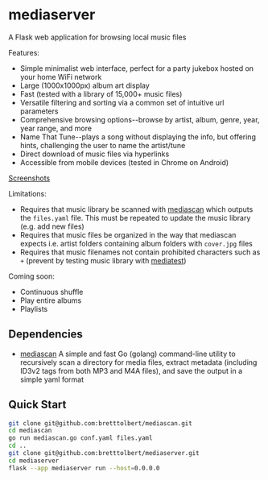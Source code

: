 # mediaserver

A Flask web application for browsing local music files

Features:
- Simple minimalist web interface, perfect for a party jukebox hosted on your home WiFi network
- Large (1000x1000px) album art display
- Fast (tested with a library of 15,000+ music files)
- Versatile filtering and sorting via a common set of intuitive url parameters
- Comprehensive browsing options--browse by artist, album, genre, year, year range, and more
- Name That Tune--plays a song without displaying the info, but offering hints, challenging the user to name the artist/tune
- Direct download of music files via hyperlinks
- Accessible from mobile devices (tested in Chrome on Android)

[Screenshots](./screenshots/)

Limitations:
- Requires that music library be scanned with [mediascan](https://github.com/bretttolbert/mediascan) which outputs the `files.yaml` file. This must be repeated to update the music library (e.g. add new files)
- Requires that music files be organized in the way that mediascan expects i.e. artist folders containing album folders with `cover.jpg` files
- Requires that music filenames not contain prohibited characters such as `+` (prevent by testing music library with [mediatest](https://github.com/bretttolbert/mediatest))

Coming soon:
- Continuous shuffle
- Play entire albums
- Playlists

## Dependencies

- [mediascan](https://github.com/bretttolbert/mediascan) A simple and fast Go (golang) command-line utility to recursively scan a directory for media files, extract metadata (including ID3v2 tags from both MP3 and M4A files), and save the output in a simple yaml format 

## Quick Start

```bash
git clone git@github.com:bretttolbert/mediascan.git
cd mediascan
go run mediascan.go conf.yaml files.yaml
cd ..
git clone git@github.com:bretttolbert/mediaserver.git
cd mediaserver
flask --app mediaserver run --host=0.0.0.0
```
